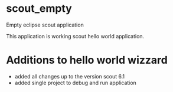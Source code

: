 # scout_empty
Empty eclipse scout application 

This application is working scout hello world application. 

# Additions to hello world wizzard 
- added all changes up to the version scout 6.1
- added single project to debug and run application


